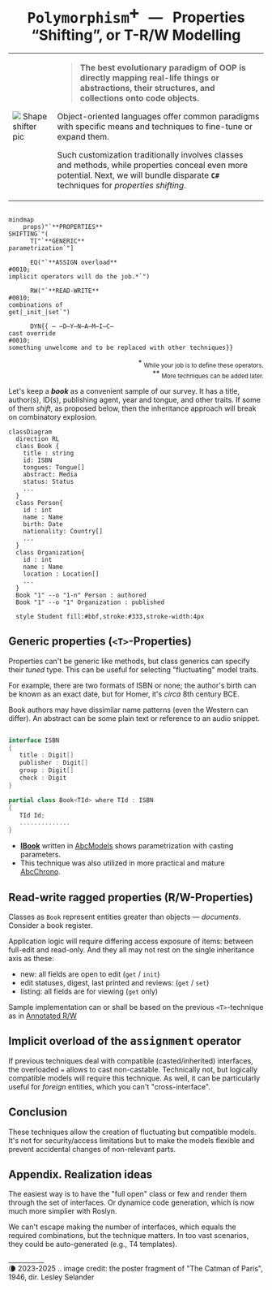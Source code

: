 <h1 align="center"><samp>Polymorphism<sup>➕</sup></samp> &nbsp; &mdash; &nbsp; Properties “Shifting”, or T-R/W Modelling</h1>

<table><tr><td><picture><img alt="&nbsp;Shape shifter pic" title="The Catman of Paris as&#013;&#010;a shape shifter species" 
 src="https://github.com/Kyriosity/read-write/blob/main/README%2B/_rsc/_img/snap/movies/1946.TheCatmanOfParis-poster_frag.jpg" /></picture></td><td>

> **The best evolutionary paradigm of OOP is directly mapping real-life things or abstractions,  their structures, and collections onto code objects.**

Object-oriented languages offer common paradigms with specific means and techniques to fine-tune or expand them.

Such customization traditionally involves classes and methods, while properties conceal even more potential. Next, we will bundle disparate **`C#`** techniques for _properties shifting_.

</td></tr></table>

```mermaid

mindmap
    props)"`**PROPERTIES** 
SHIFTING`"(
      T["`**GENERIC**
parametrization`"]

      EQ("`**ASSIGN overload**
#0010;
implicit operators will do the job.*`")

      RW("`**READ-WRITE**
#0010;
combinations of
get|_init_|set`")

      DYN{{ ̶ ̶D̶Y̶N̶A̶M̶I̶C̶
cast override
#0010;
something unwelcome and to be replaced with other techniques}}

```

<p align="right">* <sub>While your job is to define these operators.</sub><br />
** <sub>More techniques can be added later.</sub></p>

Let's keep a _**book**_ as a convenient sample of our survey. It has a title, author(s), ID(s), publishing agent, year and tongue, and other traits. 
If some of them _shift_, as proposed below, then the inheritance approach will break on combinatory explosion.

```mermaid
classDiagram
  direction RL
  class Book {
    title : string
    id: ISBN
    tongues: Tongue[]
    abstract: Media
    status: Status
    ...
  }
  class Person{
    id : int
    name : Name
    birth: Date
    nationality: Country[]
    ...
  }
  class Organization{
    id : int
    name : Name
    location : Location[]
    ...
  }
  Book "1" --o "1-n" Person : authored
  Book "1" --o "1" Organization : published

  style Student fill:#bbf,stroke:#333,stroke-width:4px
```

## Generic properties (`<T>`-Properties)

Properties can't be generic like methods, but class generics can specify their _tuned_ type. This can be useful for selecting "fluctuating" model traits.

For example, there are two formats of ISBN or none; the author's birth can be known as an exact date, but for Homer, it's _circa_ 8th century BCE. 

Book authors may have dissimilar name patterns (even the Western can differ). 
An abstract can be some plain text or reference to an audio snippet.

```csharp

interface ISBN
{
   title : Digit[]
   publisher : Digit[]
   group : Digit[]
   check : Digit
}

partial class Book<TId> where TId : ISBN
{
   TId Id;
   ..............
}
```

+ [**IBook**](https://github.com/Kyriosity/use-dev/blob/main/src/TuttiFrutti/AbcModels/Library/IBook.cs) written in  [AbcModels](https://github.com/Kyriosity/use-dev/blob/main/src/TuttiFrutti/AbcModels/) shows parametrization with casting parameters.
+ This technique was also utilized in more practical and mature [AbcChrono](../../../../parts/AbcChrono).

## Read-write ragged properties (R/W-Properties)

Classes as `Book` represent entities greater than objects &mdash; _documents_. Consider a book register.

Application logic will require differing access exposure of items: between full-edit and read-only. 
And they all may not rest on the single inheritance axis as these:

* new: all fields are open to edit (`get` / `init`)
* edit statuses, digest, last printed and reviews: (`get` / `set`)
* listing: all fields are for viewing (`get` only)

Sample implementation can or shall be based on the previous `<T>`-technique as in [Annotated R/W](https://github.com/Kyriosity/use-dev/blob/main/src/TuttiFrutti/AbcModels/Bits/Reviewed/IAnnotated.cs)

## Implicit overload of the <samp>assignment</samp> operator

If previous techniques deal with compatible (casted/inherited) interfaces, the overloaded `=` allows to cast non-castable. 
Technically not, but logically compatible models will require this technique. As well, it can be particularly useful for _foreign_ entities, which you can't "cross-interface".

## Conclusion

These techniques allow the creation of fluctuating but compatible models. It's not for security/access limitations but to make the models flexible and prevent accidental changes of non-relevant parts.

## Appendix. Realization ideas

The easiest way is to have the "full open" class or few and render them through the set of interfaces. Or dynamice code generation, which is now much more simplier with Roslyn.

We can't escape making the number of interfaces, which equals the required combinations, but the technique matters. In too vast scenarios, they could be auto-generated (e.g., T4 templates).

\___________\
🌘 2023-2025 .. image credit: the poster fragment of "The Catman of Paris", 1946, dir. Lesley Selander
